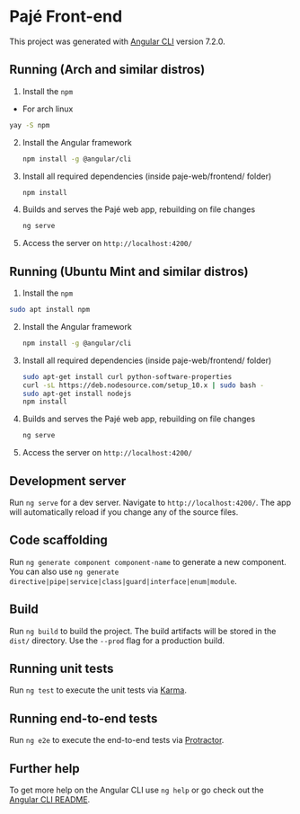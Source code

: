 # Pajé Front-end

This project was generated with [Angular CLI](https://github.com/angular/angular-cli) version 7.2.0.

## Running (Arch and similar distros)

1. Install the `npm`
  * For arch linux
  ```sh
  yay -S npm
  ```
2. Install the Angular framework
	```sh
	npm install -g @angular/cli
	```
3. Install all required dependencies (inside paje-web/frontend/ folder)
	```sh
	npm install
	```

4. Builds and serves the Pajé web app, rebuilding on file changes
	```sh
	ng serve
	```

5. Access the server on `http://localhost:4200/`

## Running (Ubuntu Mint and similar distros)
1. Install the `npm`
  ```sh
  sudo apt install npm
  ```
2. Install the Angular framework
	```sh
	npm install -g @angular/cli
	```
3. Install all required dependencies (inside paje-web/frontend/ folder)
	```sh
	sudo apt-get install curl python-software-properties
	curl -sL https://deb.nodesource.com/setup_10.x | sudo bash -
	sudo apt-get install nodejs
	npm install
	```

4. Builds and serves the Pajé web app, rebuilding on file changes
	```sh
	ng serve
	```

5. Access the server on `http://localhost:4200/`


## Development server

Run `ng serve` for a dev server. Navigate to `http://localhost:4200/`. The app will automatically reload if you change any of the source files.

## Code scaffolding

Run `ng generate component component-name` to generate a new component. You can also use `ng generate directive|pipe|service|class|guard|interface|enum|module`.

## Build

Run `ng build` to build the project. The build artifacts will be stored in the `dist/` directory. Use the `--prod` flag for a production build.

## Running unit tests

Run `ng test` to execute the unit tests via [Karma](https://karma-runner.github.io).

## Running end-to-end tests

Run `ng e2e` to execute the end-to-end tests via [Protractor](http://www.protractortest.org/).

## Further help

To get more help on the Angular CLI use `ng help` or go check out the [Angular CLI README](https://github.com/angular/angular-cli/blob/master/README.md).
